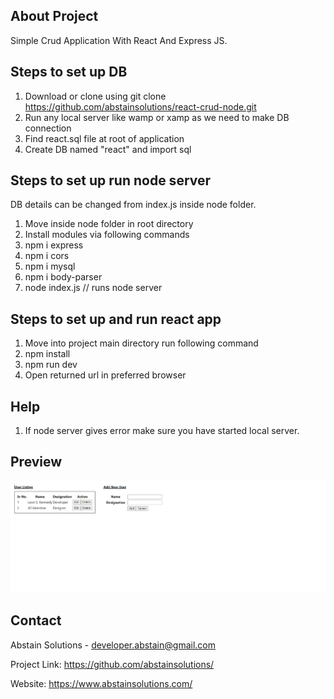 ## About Project

Simple Crud Application With React And Express JS.

## Steps to set up DB

1. Download or clone using git clone https://github.com/abstainsolutions/react-crud-node.git
2. Run any local server like wamp or xamp as we need to make DB connection
3. Find react.sql file at root of application
4. Create DB named "react" and import sql

## Steps to set up run node server

DB details can be changed from index.js inside node folder. 

1. Move inside node folder in root directory
2. Install modules via following commands
3. npm i express
4. npm i cors
5. npm i mysql
6. npm i body-parser
7. node index.js					// runs node server

## Steps to set up and run react app

1. Move into project main directory run following command
2. npm install
3. npm run dev 
4. Open returned url in preferred browser

## Help

1. If node server gives error make sure you have started local server.

## Preview

![Screenshot](screenshot.png)

## Contact

Abstain Solutions - developer.abstain@gmail.com

Project Link: https://github.com/abstainsolutions/

Website: https://www.abstainsolutions.com/